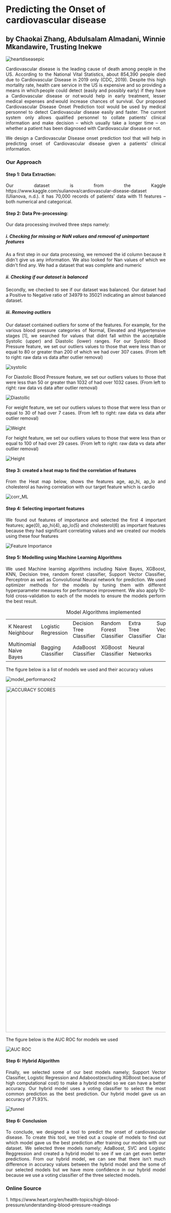 <h1>Predicting the Onset of cardiovascular disease</h1>
<h2>by Chaokai Zhang, Abdulsalam Almadani, Winnie Mkandawire, Trusting Inekwe</h2>

![heartdiseasepic](https://user-images.githubusercontent.com/55979883/101299304-bd79db00-37ff-11eb-837f-2b42b7b4d399.jpeg)

<p align="justify">Cardiovascular disease is the leading cause of death among people in the US. According to the National Vital Statistics, about 854,390 people died due to Cardiovascular Disease in 2019 only (CDC, 2019). Despite this high mortality rate, health care service in the US is expensive and so providing a means in which people could detect (easily and possibly early) if they have a Cardiovascular disease or not would help in early treatment, lesser medical expenses and would increase chances of survival. Our proposed Cardiovascular Disease Onset Prediction tool would be used by medical personnel to detect Cardiovascular disease easily and faster. The current system only allows qualified personnel to collate patients’ clinical information and make decision – which usually take a longer time – on whether a patient has been diagnosed with Cardiovascular disease or not.</p>

<p align="justify">We design a Cardiovascular Disease onset prediction​ tool that will help in predicting onset of Cardiovascular disease given a patients’ clinical information. </p>

<h3>Our Approach</h3>
<h4>Step 1: Data Extraction:</h4>
<p align="justify">Our dataset is from the Kaggle https://www.kaggle.com/sulianova/cardiovascular-disease-dataset (Ulianova, n.d.). it has 70,000 records of patients’ data with 11 features –both numerical and categorical.</p>

<h4> Step 2: Data Pre-processing: </h4>
<p align="justify"> Our data processing involved three steps namely:</p>

<h5>i. Checking for missing or NaN values and removal of unimportant features</h5>
<p align="justify">As a first step in our data processing, we removed the id column because it didn't give us any information. We also looked for Nan values of which we didn't find any. We had a dataset that was complete and numeric</p>

<h5>ii. Checking if our dataset is balanced</h5>
<p align="justify">Secondly, we checked to see if our dataset was balanced. Our dataset had a Positive to Negative ratio of 34979 to 35021 indicating an almost balanced dataset. </p>
  
<h5>iii. Removing outliers</h5>
<p align="justify"> Our dataset contained outliers for some of the features. For example, for the various blood pressure categories of Normal, Elevated and Hypertensive stages [1], we searched for values that didnt fall within the acceptable  Systolic (upper) and Diastolic (lower) ranges. For our Systolic Blood Pressure feature, we set our outliers values to those that were less than or equal to 80 or greater than 200 of which we had over 307 cases. (From left to right: raw data vs data after outlier removal)</p>

![systolic](https://user-images.githubusercontent.com/55979883/101568705-146ae600-39a1-11eb-8bd0-884cbcd64e17.jpeg)

<p align="justify">For Diastolic Blood Pressure feature, we set our outliers values to those that were less than 50 or greater than 1032 of had over 1032 cases. (From left to right: raw data vs data after outlier removal)</p>

![Diastollic](https://user-images.githubusercontent.com/55979883/101568587-d1a90e00-39a0-11eb-8a7c-8629b82ed449.jpeg)

<p align="justify">For weight feature, we set our outliers values to those that were less than or equal to 30 of had over 7 cases. (From left to right: raw data vs data after outlier removal)</p>

![Weight](https://user-images.githubusercontent.com/55979883/101305205-22d5c800-3810-11eb-88b0-46836c651faa.png)

<p align="justify">For height feature, we set our outliers values to those that were less than or equal to 100 of had over 29 cases. (From left to right: raw data vs data after outlier removal)</p>

![Height](https://user-images.githubusercontent.com/55979883/101305046-b22eab80-380f-11eb-81d7-b81f6ca0580e.png)

<h4>Step 3: created a heat map to find the correlation of features</h4>
<p align="justify">From the Heat map below, shows the features age, ap_hi, ap_lo and cholesterol as having correlation with our target feature which is cardio</p>

![corr_ML](https://user-images.githubusercontent.com/55979883/101564433-2d6f9900-3999-11eb-9f5f-e26e338609c0.png)

<h4>Step 4: Selecting important features</h4>
<p align="justify">We found out features of importance and selected the first 4 important features; age(0), ap_hi(4), ap_lo(5) and cholesterol(6) as important features because they had significant correlating values and we created our models using these four features</p>

![Feature Importance](https://user-images.githubusercontent.com/55979883/101569181-f9e53c80-39a1-11eb-9977-7d7b229f67c7.jpeg)

<h4>Step 5: Modelling using Machine Learning Algorithms</h4>
<p align="justify">We used Machine learning algorithms including Naive Bayes, XGBoost, KNN, Decision tree, random forest classifier, Support Vector Classifier, Perceptron as well as Convolutional Neural network for prediction. We used optimizer methods for the models by tuning them with different hyperparameter measures for performance improvement. We also apply 10-fold cross-validation to each of the models to ensure the models perform the best result.</p>

<table style="width:100%">
  <caption>Model Algorithms implemented</caption>
  <tr>
    <td>K Nearest Neighbour</td>
    <td>Logistic Regression</td>
    <td>Decision Tree Classifier</td>
    <td>Random Forest Classifier</td>
    <td>Extra Tree Classifier</td>
    <td>Support Vector Classifier</td>
    <td>Naive Bayes</td>
  </tr>
  <tr>
    <td>Multinomial Naive Bayes</td>
    <td>Bagging Classifier</td>
    <td>AdaBoost Classifier</td>
    <td>XGBoost Classifier</td>
    <td>Neural Networks</td>  
  </tr>
</table>

<p align="justify">The figure below is a list of models we used and their accuracy values</p>

![model_performance2](https://user-images.githubusercontent.com/55979883/101528076-cd5b0180-395c-11eb-9b49-12a6cbb1fdee.png)

<img width="1089" alt="ACCURACY SCORES" src="https://user-images.githubusercontent.com/55979883/101582673-06b95e80-39a9-11eb-8e65-6ea81a910577.png">

<p align="justify">The figure below is the AUC ROC for models we used</p>

![AUC ROC ](https://user-images.githubusercontent.com/55979883/101567442-d076e180-399e-11eb-9cb8-d8ba9c623e41.jpeg)

<!--![prediction_result](https://user-images.githubusercontent.com/55979883/101528002-b9170480-395c-11eb-83cd-0fbd58bc048d.png) -->


<h4>Step 6: Hybrid Algorithm</h4>
<p align="justify">Finally, we selected some of our best models namely; Support Vector Classifier, Logistic Regression and Adaboost(excluding XGBoost because of high computational cost) to make a hybrid model so we can have a better accuracy. Our hybrid model uses a voting classifier to select the most common prediction as the best prediction. Our hybrid model gave us an accuracy of 71.93%.</p>

![funnel](https://user-images.githubusercontent.com/55979883/101667351-3d30c100-3a1d-11eb-9de7-decec63427e9.jpeg)

<h4>Step 6: Conclusion</h4>
<p align="justify">To conclude, we designed a tool to predict the onset of cardiovascular disease. To create this tool, we tried out a couple of models to find out which model gave us the best prediction after training our models with our dataset. We selected three models namely; AdaBoost, SVC and Logistic Reggression and created a hybrid model to see if we can get even better predictions. From our hybrid model, we can see that there isn't much difference in accuracy values between the hybrid model and the some of our selected models but we have more confidence in our hybrid model because we use a voting classifier of the three selected models.</p>


<h3>Online Source</h3>
<p> 1. https://www.heart.org/en/health-topics/high-blood-pressure/understanding-blood-pressure-readings </p>
